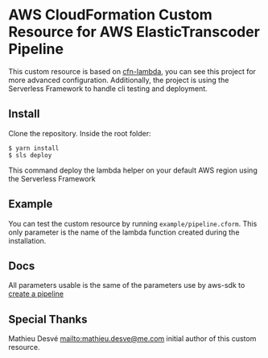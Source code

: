 # AWS CloudFormation Custom Resource for AWS ElasticTranscoder Pipeline

This custom resource is based on [cfn-lambda](https://github.com/andrew-templeton/cfn-lambda), you can see this project for more advanced configuration. Additionally, the project is using the Serverless Framework to handle cli testing and deployment.

## Install

Clone the repository. Inside the root folder:

```
$ yarn install
$ sls deploy
```

This command deploy the lambda helper on your default AWS region using the Serverless Framework

## Example

You can test the custom resource by running `example/pipeline.cform`. This only parameter is the name of the lambda function created during the installation.

## Docs

All parameters usable is the same of the parameters use by aws-sdk to [create a pipeline](http://docs.aws.amazon.com/AWSJavaScriptSDK/latest/AWS/ElasticTranscoder.html#createPipeline-property)

## Special Thanks

Mathieu Desvé <mailto:mathieu.desve@me.com> initial author of this custom resource.
